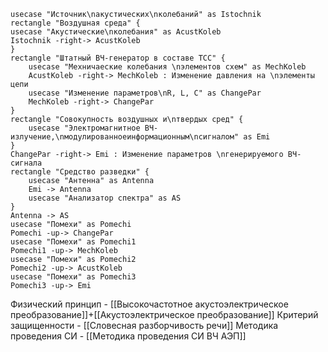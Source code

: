 
```plantuml
usecase "Источник\nакустических\nколебаний" as Istochnik
rectangle "Воздушная среда" {
usecase "Акустические\nколебания" as AcustKoleb
Istochnik -right-> AcustKoleb
}
rectangle "Штатный ВЧ-генератор в составе ТСС" {
	usecase "Мехничаеские колебания \nэлементов схем" as MechKoleb
	AcustKoleb -right-> MechKoleb : Изменение давления на \nэлементы цепи
	usecase "Изменение параметров\nR, L, C" as ChangePar
	MechKoleb -right-> ChangePar
}
rectangle "Совокупность воздушных и\nтвердых сред" {
	usecase "Электромагнитное ВЧ-излучение,\nмодулированноеинформационным\nсигналом" as Emi
}
ChangePar -right-> Emi : Изменение параметров \nгенерируемого ВЧ-сигнала
rectangle "Средство разведки" {
	usecase "Антенна" as Antenna
	Emi -> Antenna
	usecase "Анализатор спектра" as AS
}
Antenna -> AS
usecase "Помехи" as Pomechi
Pomechi -up-> ChangePar
usecase "Помехи" as Pomechi1
Pomechi1 -up-> MechKoleb
usecase "Помехи" as Pomechi2
Pomechi2 -up-> AcustKoleb
usecase "Помехи" as Pomechi3
Pomechi3 -up-> Emi
```


Физический принцип - [[Высокочастотное акустоэлектрическое преобразование]]+[[Акустоэлектрическое преобразование]]
Критерий защищенности - [[Словесная разборчивость речи]]
Методика проведения СИ - [[Методика проведения СИ ВЧ АЭП]]

